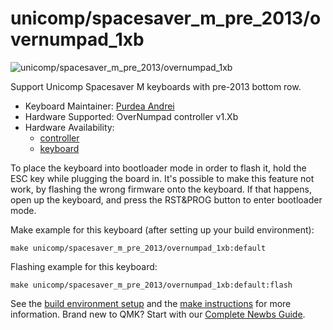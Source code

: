 # unicomp/spacesaver_m_pre_2013/overnumpad_1xb

![unicomp/spacesaver_m_pre_2013/overnumpad_1xb](https://www.pckeyboard.com/mm5/graphics/00000001/UB4ZPHA_800x343.jpg)

Support Unicomp Spacesaver M keyboards with pre-2013 bottom row.

* Keyboard Maintainer: [Purdea Andrei](https://github.com/purdeaandrei)
* Hardware Supported: OverNumpad controller v1.Xb
* Hardware Availability:
  * [controller](https://github.com/purdeaandrei/overnumpad_controller_1xb)
  * [keyboard](https://www.pckeyboard.com/)

To place the keyboard into bootloader mode in order to flash it, hold the ESC key while plugging the board in.
It's possible to make this feature not work, by flashing the wrong firmware onto the keyboard.
If that happens, open up the keyboard, and press the RST&PROG button to enter bootloader mode.

Make example for this keyboard (after setting up your build environment):

    make unicomp/spacesaver_m_pre_2013/overnumpad_1xb:default

Flashing example for this keyboard:

    make unicomp/spacesaver_m_pre_2013/overnumpad_1xb:default:flash

See the [build environment setup](https://docs.qmk.fm/#/getting_started_build_tools) and the [make instructions](https://docs.qmk.fm/#/getting_started_make_guide) for more information. Brand new to QMK? Start with our [Complete Newbs Guide](https://docs.qmk.fm/#/newbs).
